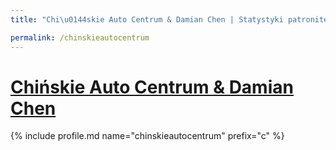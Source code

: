 ```yaml
---
title: "Chi\u0144skie Auto Centrum & Damian Chen | Statystyki patronite.pl | Patromierz"

permalink: /chinskieautocentrum
---
```


# [Chińskie Auto Centrum & Damian Chen](https://patronite.pl/chinskieautocentrum)

{% include profile.md name="chinskieautocentrum" prefix="c" %}
